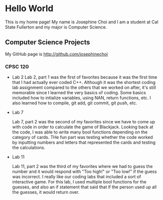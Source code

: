 # Hello World

This is my home page! My name is Josephine Choi and I am a student at Cal State Fullerton and my major is Computer Science.

## Computer Science Projects

My GitHub page is http://github.com/josephinechoi

### CPSC 120

* Lab 2
    Lab 2, part 1 was the first of favorites because it was the first time that I had actually ever coded C++. Although it was the shortest coding lab assignment compared to the others that we worked on after, it's still memorable since I learned the very basics of coding. Some basics included how to intialize variables, using NAN, return functions, etc. I also learned how to compile, git add, git commit, git push, etc.

* Lab 7

    Lab 7, part 2 was the second of my favorites since we have to come up with code in order to calculate the game of Blackjack. Looking back at the code, I was able to write many bool functions depending on the category of cards. THe fun part was testing whether the code worked by inputting numbers and letters that represented the cards and testing the calculations.

* Lab 11

    Lab 11, part 2 was the third of my favorites where we had to guess the number and it would respond with "Too high!" or "Too low!" if the guess was incorrect. I really like our coding labs that included a sort of interactive game. For this lab, I used multiple bool functions for the guesses, and also an if statement that said that if the person used up all the guesses, it would return over.
